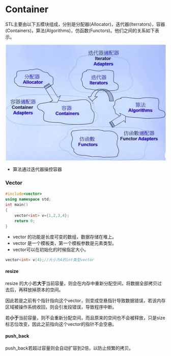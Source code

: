 # Container

STL主要由以下五模块组成，分别是分配器(Allocator)，迭代器(Iterrators)，容器(Containers)，算法(Algorithms)，仿函数(Functors)。他们之间的关系如下表示。

![img](media/2022-05-19_221410.png)

* 算法通过迭代器操控容器

### Vector

```cpp
#include<vector>
using namespace std;
int main()
{
    vector<int> v={1,2,3,4};
    return 0;
}
```

* vector 的功能是长度可变的数组，数据存储在堆上。
* vector 是一个模板类，第一个模板参数是元素类型。
* vector可以在初始化的时候指定大小。

```cpp
vector<int> v(4);//大小为4的int类型vector
```

#### resize

resize 的大小若**大于**当前容量，则会在内存中重新分配空间，将数据全部拷贝过去后，再释放掉原本的空间。

因此若是之前有个指针指向这个vector，则变成空悬指针导致数据错误，若该内存区域被操作系统收回，则会引发段错误，导致程序中断。

若**小于**当前容量，则不会重新分配空间，而且原来的空间也不会被释放，只是size标志位改变，因此之前指向这个vector的指针不会空悬。

#### push_back

push_back若超过容量则会自动扩容到2倍，以防止频繁的拷贝。